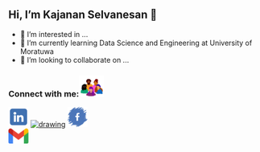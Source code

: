 ## Hi, I’m Kajanan Selvanesan 👋
- 👀 I’m interested in ...
- 🌱 I’m currently learning Data Science and Engineering at University of Moratuwa
- 💞️ I’m looking to collaborate on ...

### Connect with me:<img src="./doc/Connect-With-Me.gif" alt="drawing" width="50"/>
<a href="https://www.linkedin.com/in/kajanan-selvanesan-b31137157/"><img src="./doc/Linkedin.png" alt="drawing" width="40"/></a>
<a href="https://wa.me/94763068411"><img src="./doc/WhatsApp.png" alt="drawing" width="50"/></a>
<a href="https://www.facebook.com/selvanesan.kajanan.9"><img src="./doc/Facebook.png" alt="drawing" width="40"/></a>  
<a href="kajananselvanesan@gmail.com"><img src="./doc/Gmail.png" alt="drawing" width="40"/></a>

<!---
kajanan1212/kajanan1212 is a ✨ special ✨ repository because its `README.md` (this file) appears on your GitHub profile.
You can click the Preview link to take a look at your changes.
--->
